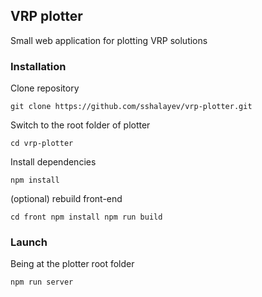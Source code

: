 ## VRP plotter
Small web application for plotting VRP solutions

### Installation
Clone repository

`
git clone https://github.com/sshalayev/vrp-plotter.git
`

Switch to the root folder of plotter

`
cd vrp-plotter
`

Install dependencies

`
npm install
`

(optional) rebuild front-end

`
cd front
npm install
npm run build
`

### Launch
Being at the plotter root folder

`
npm run server
`
